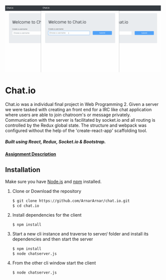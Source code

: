 ![Walkthrough](/Chat.io-walkthrough.gif?raw=true)

# Chat.io

Chat.io was a individual final project in Web Programming 2. Given a server we were tasked with creating an front end for a IRC like chat application where users are able to join chatroom's or message privately. Communication with the server is facilitated by socket.io and all routing is controlled by the Redux global state. The structure and webpack was configured without the help of the 'create-react-app' scaffolding tool.

##### Built using React, Redux, Socket.io & Bootstrap.

#### [Assignment Description](/Assignment-description-chatio.pdf)

## Installation
Make sure you have [Node.js](https://nodejs.org/) and [npm](https://www.npmjs.com/) installed.

1. Clone or Download the repository

	```
	$ git clone https://github.com/ArnarArnar/chat.io.git
	$ cd chat.io
	```
2. Install dependencies for the client

	```
	$ npm install
	```

4. Start a new cli instance and traverse to server/ folder and install its dependencies and then start the server

	```
	$ npm install
	$ node chatserver.js
	```

5. From the other cli window start the client

	```
	$ node chatserver.js
	```